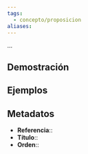 ```yaml
---
tags:
  - concepto/proposicion
aliases:
---
```

...

## Demostración

## Ejemplos

## Metadatos
- **Referencia**::
- **Título**::
- **Orden**::
